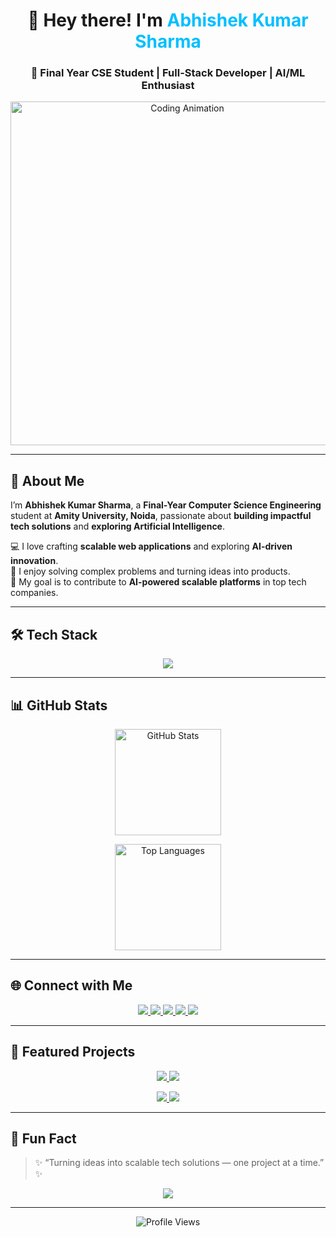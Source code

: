 <!-- Profile Header -->
<h1 align="center">👋 Hey there! I'm <span style="color:#00BFFF;">Abhishek Kumar Sharma</span></h1>

<h3 align="center">🚀 Final Year CSE Student | Full-Stack Developer | AI/ML Enthusiast</h3>

<p align="center">
  <img src="https://media.giphy.com/media/qgQUggAC3Pfv687qPC/giphy.gif" width="550" alt="Coding Animation"/>
</p>

---

## 🧠 About Me

I’m **Abhishek Kumar Sharma**, a **Final-Year Computer Science Engineering** student at **Amity University, Noida**, passionate about **building impactful tech solutions** and **exploring Artificial Intelligence**.  

💻 I love crafting **scalable web applications** and exploring **AI-driven innovation**.  
🧩 I enjoy solving complex problems and turning ideas into products.  
🚀 My goal is to contribute to **AI-powered scalable platforms** in top tech companies.  

---

## 🛠️ Tech Stack

<p align="center">
  <img src="https://skillicons.dev/icons?i=java,python,javascript,html,css,tailwind,react,nodejs,express,mysql,mongodb,git,github,vscode" />
</p>

---

## 📊 GitHub Stats

<p align="center">
  <!-- Main stats -->
  <img height="170" src="https://github-readme-stats.vercel.app/api?username=Abhishekkrsharma07&show_icons=true&theme=tokyonight&count_private=true&hide_border=true" alt="GitHub Stats"/>
  <!-- Streak (updated link for proper display) -->
  <!-- <img height="170" src="https://github-readme-streak-stats.herokuapp.com/?user=Abhishekkrsharma07&theme=tokyonight&hide_border=true" alt="GitHub Streak"/> -->
</p>

<p align="center">
  <!-- Top languages with Java prioritized (will show percentages visually) -->
  <img height="170" src="https://github-readme-stats.vercel.app/api/top-langs/?username=Abhishekkrsharma07&layout=compact&theme=tokyonight&hide_border=true&langs_count=8&langs=java,javascript,html,css" alt="Top Languages"/>
</p>

---

## 🌐 Connect with Me

<p align="center">
  <a href="https://www.linkedin.com/in/abhishekkrsharma07/" target="_blank">
    <img src="https://img.shields.io/badge/LinkedIn-%230077B5.svg?style=for-the-badge&logo=linkedin&logoColor=white"/>
  </a>
  <a href="mailto:sharmaabhisehk62026@gmail.com" target="_blank">
    <img src="https://img.shields.io/badge/Gmail-%23EA4335.svg?style=for-the-badge&logo=gmail&logoColor=white"/>
  </a>
  <a href="https://leetcode.com/problemset/" target="_blank">
    <img src="https://img.shields.io/badge/LeetCode-%23FFA116.svg?style=for-the-badge&logo=leetcode&logoColor=black"/>
  </a>
  <a href="https://www.hackerearth.com/@abhishekkumarsharma" target="_blank">
    <img src="https://img.shields.io/badge/HackerEarth-%232C3454.svg?style=for-the-badge&logo=hackerearth&logoColor=blue"/>
  </a>
  <a href="https://instagram.com/abhi.shek.sharma" target="_blank">
    <img src="https://img.shields.io/badge/Instagram-%23E4405F.svg?style=for-the-badge&logo=instagram&logoColor=white"/>
  </a>
</p>

---

## 🚀 Featured Projects

<p align="center">
  <a href="https://github.com/Abhishekkrsharma07/E-Commerce-Clone">
    <img src="https://github-readme-stats.vercel.app/api/pin/?username=Abhishekkrsharma07&repo=E-Commerce-Clone&theme=tokyonight" />
  </a>
  <a href="https://github.com/Abhishekkrsharma07/AI-Deepfake-Detection">
    <img src="https://github-readme-stats.vercel.app/api/pin/?username=Abhishekkrsharma07&repo=AI-Deepfake-Detection&theme=tokyonight" />
  </a>
</p>

<p align="center">
  <a href="https://github.com/Abhishekkrsharma07/Student-Event-Management">
    <img src="https://github-readme-stats.vercel.app/api/pin/?username=Abhishekkrsharma07&repo=Student-Event-Management&theme=tokyonight" />
  </a>
  <a href="https://github.com/Abhishekkrsharma07/Weather-App">
    <img src="https://github-readme-stats.vercel.app/api/pin/?username=Abhishekkrsharma07&repo=Weather-App&theme=tokyonight" />
  </a>
</p>

---

## 🧩 Fun Fact

> ✨ “Turning ideas into scalable tech solutions — one project at a time.” ✨  

<p align="center">
  <a href="https://github.com/Abhishekkrsharma07?tab=repositories">
    <img src="https://img.shields.io/badge/Explore%20My%20Repositories-%2312100E.svg?&style=for-the-badge&logo=github&logoColor=white" />
  </a>
</p>

---

<p align="center">
  <img src="https://komarev.com/ghpvc/?username=Abhishekkrsharma07&label=Profile%20Views&color=blueviolet&style=flat-square" alt="Profile Views"/>
</p>
